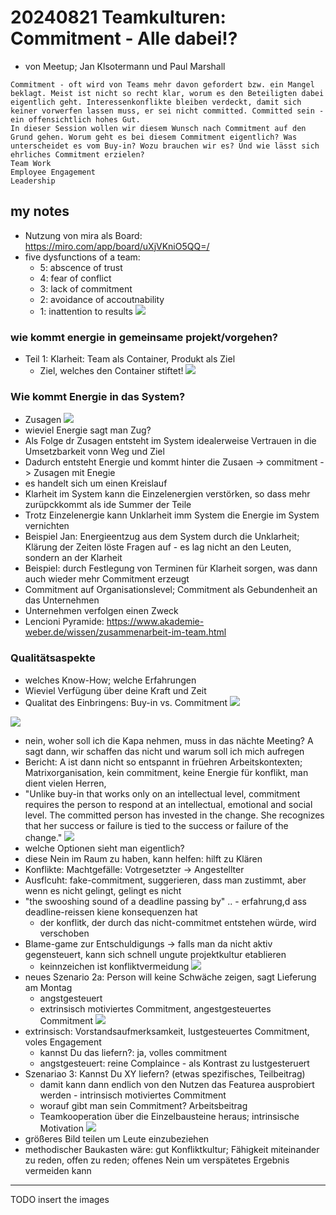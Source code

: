 # 20240821 Teamkulturen: Commitment - Alle dabei!?
* von Meetup; Jan Klsotermann und Paul Marshall
```
Commitment - oft wird von Teams mehr davon gefordert bzw. ein Mangel beklagt. Meist ist nicht so recht klar, worum es den Beteiligten dabei eigentlich geht. Interessenkonflikte bleiben verdeckt, damit sich keiner vorwerfen lassen muss, er sei nicht committed. Committed sein - ein offensichtlich hohes Gut.
In dieser Session wollen wir diesem Wunsch nach Commitment auf den Grund gehen. Worum geht es bei diesem Commitment eigentlich? Was unterscheidet es vom Buy-in? Wozu brauchen wir es? Und wie lässt sich ehrliches Commitment erzielen?
Team Work
Employee Engagement
Leadership
```

## my notes
* Nutzung von mira als Board: https://miro.com/app/board/uXjVKniO5QQ=/
* five dysfunctions of a team:
  * 5: abscence of trust
  * 4: fear of conflict
  * 3: lack of commitment
  * 2: avoidance of accoutnability
  * 1: inattention to results
![](img00.png)

### wie kommt energie in gemeinsame projekt/vorgehen?
* Teil 1: Klarheit: Team als Container, Produkt als Ziel
  * Ziel, welches den Container stiftet!
![](img01.png)

### Wie kommt Energie in das System?
* Zusagen
![](img02.png)
* wieviel Energie sagt man Zug?
* Als Folge dr Zusagen entsteht im System idealerweise Vertrauen in die Umsetzbarkeit vonn Weg und Ziel
* Dadurch entsteht Energie und kommt hinter die Zusaen -> commitment - > Zusagen mit Enegie
* es handelt sich um einen Kreislauf
* Klarheit im System kann die Einzelenergien verstörken, so dass mehr zurüpckkommt als ide Summer der Teile
* Trotz Einzelenergie kann Unklarheit imm System die Energie im System vernichten
* Beispiel Jan: Energieentzug aus dem System durch die Unklarheit; Klärung der Zeiten löste Fragen auf - es lag nicht an den Leuten, sondern an der Klarheit
* Beispiel: durch Festlegung von Terminen für Klarheit sorgen, was dann auch wieder mehr Commitment erzeugt
* Commitment auf Organisationslevel; Commitment als Gebundenheit an das Unternehmen
* Unternehmen verfolgen einen Zweck
* Lencioni Pyramide: https://www.akademie-weber.de/wissen/zusammenarbeit-im-team.html

### Qualitätsaspekte
* welches Know-How; welche Erfahrungen
* Wieviel Verfügung über deine Kraft und Zeit
* Qualitat des Einbringens: Buy-in vs. Commitment
![](img03.png)

![](img04.png)
* nein, woher soll ich die Kapa nehmen, muss in das nächte Meeting? A sagt dann, wir schaffen das nicht und warum soll ich mich aufregen
* Bericht: A ist dann nicht so entspannt in früehren Arbeitskontexten; Matrixorganisation, kein commitment, keine Energie für konflikt, man dient vielen Herren,
* "Unlike buy-in that works only on an intellectual level, commitment requires the person to respond at an intellectual, emotional and social level. The committed person has invested in the change. She recognizes that her success or failure is tied to the success or failure of the change."
![](img05.png)
* welche Optionen sieht man eigentlich?
* diese Nein im Raum zu haben, kann helfen: hilft zu Klären
* Konflikte: Machtgefälle: Votrgesetzter -> Angestellter
* Ausflcuht: fake-commitment, suggerieren, dass man zustimmt, aber wenn es nicht gelingt, gelingt es nicht
* "the swooshing sound of a deadline passing by" .. - erfahrung,d ass deadline-reissen kiene konsequenzen hat
  * der konflitk, der durch das nicht-commitmet entstehen würde, wird verschoben
* Blame-game zur Entschuldigungs -> falls man da nicht aktiv gegensteuert, kann sich schnell ungute projektkultur etablieren
  * keinnzeichen ist konfliktvermeidung
![](img06.png)
* neues Szenario 2a: Person will keine Schwäche zeigen, sagt Lieferung am Montag
  * angstgesteuert
  * extrinsisch motiviertes Commitment, angestgesteuertes Commitment
![](img07.png)
* extrinsisch: Vorstandsaufmerksamkeit, lustgesteuertes Commitment, voles Engagement
  * kannst Du das liefern?: ja, volles commitment
  * angstgesteuert: reine Complaince - als Kontrast zu lustgesteruert
* Szenariao 3: Kannst Du XY liefern? (etwas spezifisches, Teilbeitrag)
  * damit kann dann endlich von den Nutzen das Featurea ausprobiert werden - intrinsisch motiviertes Commitment
  * worauf gibt man sein Commitment? Arbeitsbeitrag
  * Teamkooperation über die Einzelbausteine heraus; intrinsische Motivation
![](img08.png)
* größeres Bild teilen um Leute einzubeziehen
* methodischer Baukasten wäre: gut Konfliktkultur; Fähigkeit miteinander zu reden, offen zu reden; offenes Nein um verspätetes Ergebnis vermeiden kann


---

TODO insert the images
